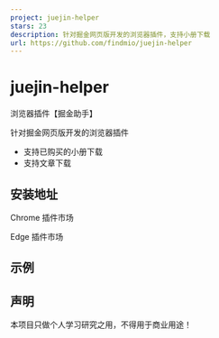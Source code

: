 ```yaml
---
project: juejin-helper
stars: 23
description: 针对掘金网页版开发的浏览器插件，支持小册下载
url: https://github.com/findmio/juejin-helper
---
```


juejin-helper
=============

浏览器插件【掘金助手】

针对掘金网页版开发的浏览器插件

-   支持已购买的小册下载
-   支持文章下载

安装地址
----

Chrome 插件市场

Edge 插件市场

示例
--

声明
--

本项目只做个人学习研究之用，不得用于商业用途！

